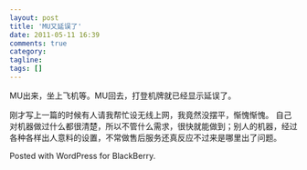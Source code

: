 ```yaml
---
layout: post
title: 'MU又延误了'
date: 2011-05-11 16:39
comments: true
category: 
tagline: 
tags: []
---
```

    

MU出来，坐上飞机等。MU回去，打登机牌就已经显示延误了。

刚才写上一篇的时候有人请我帮忙设无线上网，我竟然没摆平，惭愧惭愧。
自己对机器做过什么都很清楚，所以不管什么需求，很快就能做到；别人的机器，经过各种各样出人意料的设置，不常做售后服务还真反应不过来是哪里出了问题。

Posted with WordPress for BlackBerry.
